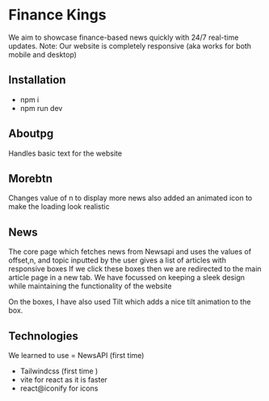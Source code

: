 # Finance Kings

We aim to showcase finance-based news quickly with 24/7 real-time updates.
Note: Our website is completely responsive (aka works for both mobile and desktop)

## Installation
- npm i
- npm run dev

## Aboutpg
Handles basic text for the website 

## Morebtn
Changes value of n to display more news also added an animated icon to make the loading look realistic

## News
The core page which fetches news from Newsapi and uses the values of offset,n, and topic inputted by the user gives a list of articles with responsive boxes
If we click these boxes then we are redirected to the main article page in a new tab. We have focussed on keeping a sleek design 
while maintaining the functionality of the website

On the boxes, I have also used Tilt which adds a nice tilt animation to the box.

## Technologies
We learned to use 
= NewsAPI (first time)
- Tailwindcss (first time )
- vite for react as it is faster 
- react@iconify for icons
